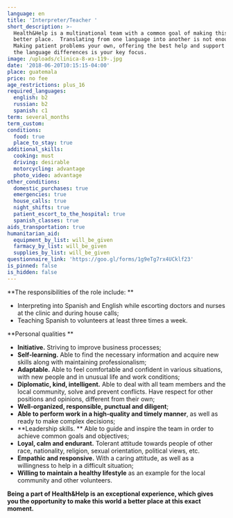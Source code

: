 ```yaml
---
language: en
title: 'Interpreter/Teacher '
short_description: >-
  Health&Help is a multinational team with a common goal of making this world a
  better place.  Translating from one language into another is not enough.
  Making patient problems your own, offering the best help and support no matter
  the language differences is your key focus.
image: /uploads/clinica-8-из-119-.jpg
date: '2018-06-20T10:15:15-04:00'
place: guatemala
price: no fee
age_restrictions: plus_16
required_languages:
  english: b2
  russian: b2
  spanish: c1
term: several_months
term_custom:
conditions:
  food: true
  place_to_stay: true
additional_skills:
  cooking: must
  driving: desirable
  motorcycling: advantage
  photo_video: advantage
other_conditions:
  domestic_purchases: true
  emergencies: true
  house_calls: true
  night_shifts: true
  patient_escort_to_the_hospital: true
  spanish_classes: true
aids_transportation: true
humanitarian_aid:
  equipment_by_list: will_be_given
  farmacy_by_list: will_be_given
  supplies_by_list: will_be_given
questionnaire_link: 'https://goo.gl/forms/1g9eTg7rx4UCklf23'
is_pinned: false
is_hidden: false
---
```

**The responsibilities of the role include:
**

* Interpreting into Spanish and English while escorting doctors and nurses at the clinic and during house calls;
* Teaching Spanish to volunteers at least three times a week.

**Personal qualities
**

* **Initiative.** Striving to improve business processes;
* **Self-learning.** Able to find the necessary information and acquire new skills along with maintaining professionalism;
* **Adaptable.** Able to feel comfortable and confident in various situations, with new people and in unusual life and work conditions;
* **Diplomatic, kind, intelligent.** Able to deal with all team members and the local community, solve and prevent conflicts. Have respect for other positions and opinions, different from their own;
* **Well-organized, responsible, punctual and diligent**;
* **Able to perform work in a high-quality and timely manner**, as well as ready to make complex decisions;
* **Leadership skills.
  ** Able to guide and inspire the team in order to achieve common goals and objectives;
* **Loyal, calm and endurant.** Tolerant attitude towards people of other race, nationality, religion, sexual orientation, political views, etc.
* **Empathic and responsive.** With a caring attitude, as well as a willingness to help in a difficult situation;
* **Willing to maintain a healthy lifestyle** as an example for the local community and other volunteers.

**Being a part of Health&Help is an exceptional experience, which gives you the opportunity to make this world a better place at this exact moment.**
